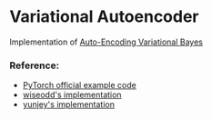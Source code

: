 # Variational Autoencoder

Implementation of [Auto-Encoding Variational Bayes](https://arxiv.org/abs/1312.6114)

### Reference:
* [PyTorch official example code](https://github.com/pytorch/examples/blob/master/vae)
* [wiseodd's implementation](https://github.com/wiseodd/generative-models/blob/master/VAE/vanilla_vae/vae_pytorch.py)
* [yunjey's implementation](https://github.com/yunjey/pytorch-tutorial/tree/master/tutorials/03-advanced/variational_auto_encoder)
